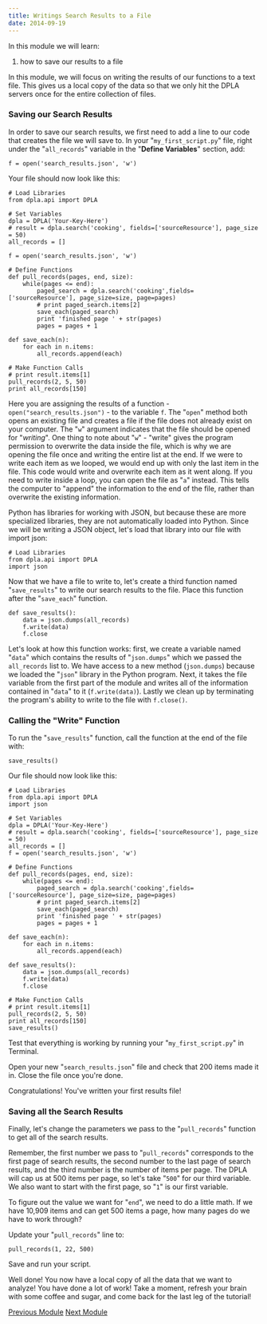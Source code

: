 ```yaml
---
title: Writings Search Results to a File
date: 2014-09-19
---
```


In this module we will learn:

1. how to save our results to a file

In this module, we will focus on writing the results of our functions to a text file. This gives us a local copy of the data so that we only hit the DPLA servers once for the entire collection of files.

### Saving our Search Results

In order to save our search results, we first need to add a line to our code that creates the file we will save to. In your "`my_first_script.py`" file, right under the "`all_records`" variable in the "**Define Variables**" section, add:

	f = open('search_results.json', 'w')

Your file should now look like this:

	# Load Libraries
	from dpla.api import DPLA

	# Set Variables
	dpla = DPLA('Your-Key-Here')
	# result = dpla.search('cooking', fields=['sourceResource'], page_size = 50)
	all_records = []

	f = open('search_results.json', 'w')

	# Define Functions
	def pull_records(pages, end, size):
		while(pages <= end):
			paged_search = dpla.search('cooking',fields=['sourceResource'], page_size=size, page=pages)
			# print paged_search.items[2]
			save_each(paged_search)
			print 'finished page ' + str(pages)
			pages = pages + 1

	def save_each(n):
		for each in n.items:
			all_records.append(each)

	# Make Function Calls
	# print result.items[1]
	pull_records(2, 5, 50)
	print all_records[150]

Here you are assigning the results of a function - `open("search_results.json")` - to the variable `f`. The "`open`" method both opens an existing file and creates a file if the file does not already exist on your computer. The "`w`" argument indicates that the file should be opened for "*writing*". One thing to note about "`w`" - "write" gives the program permission to overwrite the data inside the file, which is why we are opening the file once and writing the entire list at the end. If we were to write each item as we looped, we would end up with only the last item in the file. This code would write and overwrite each item as it went along. If you need to write inside a loop, you can open the file as "`a`" instead. This tells the computer to "append" the information to the end of the file, rather than overwrite the existing information.

Python has libraries for working with JSON, but because these are more specialized libraries, they are not automatically loaded into Python. Since we will be writing a JSON object, let's load that library into our file with <span class="command">import json</span>:

	# Load Libraries
	from dpla.api import DPLA
	import json

Now that we have a file to write to, let's create a third function named "`save_results`" to write our search results to the file. Place this function after the "`save_each`" function.

	def save_results():
		data = json.dumps(all_records)
		f.write(data)
		f.close

Let's look at how this function works: first, we create a variable named "`data`" which contains the results of "`json.dumps`" which we passed the `all_records` list to. We have access to a new method (`json.dumps`) because we loaded the "`json`" library in the Python program. Next, it takes the file variable from the first part of the module and writes all of the information contained in "`data`" to it (`f.write(data)`). Lastly we clean up by terminating the program's ability to write to the file  with `f.close()`.

### Calling the "Write" Function

To run the "`save_results`" function, call the function at the end of the file with:

	save_results()

Our file should now look like this:

	# Load Libraries
	from dpla.api import DPLA
	import json

	# Set Variables
	dpla = DPLA('Your-Key-Here')
	# result = dpla.search('cooking', fields=['sourceResource'], page_size = 50)
	all_records = []
	f = open('search_results.json', 'w')

	# Define Functions
	def pull_records(pages, end, size):
		while(pages <= end):
			paged_search = dpla.search('cooking',fields=['sourceResource'], page_size=size, page=pages)
			# print paged_search.items[2]
			save_each(paged_search)
			print 'finished page ' + str(pages)
			pages = pages + 1

	def save_each(n):
		for each in n.items:
			all_records.append(each)

	def save_results():
		data = json.dumps(all_records)
		f.write(data)
		f.close

	# Make Function Calls
	# print result.items[1]
	pull_records(2, 5, 50)
	print all_records[150]
	save_results()

Test that everything is working by running your "`my_first_script.py`" in Terminal.

Open your new "`search_results.json`" file and check that 200 items made it in. Close the file once you're done.

Congratulations! You've written your first results file!

### Saving all the Search Results

Finally, let's change the parameters we pass to the "`pull_records`" function to get all of the search results.

Remember, the first number we pass to "`pull_records`" corresponds to the first page of search results, the second number to the last page of search results, and the third number is the number of items per page. The DPLA will cap us at 500 items per page, so let's take "`500`" for our third variable. We also want to start with the first page, so "`1`" is our first variable.

To figure out the value we want for "`end`", we need to do a little math. If we have 10,909 items and can get 500 items a page, how many pages do we have to work through?

Update your "`pull_records`" line to:

	pull_records(1, 22, 500)

Save and run your script.

Well done! You now have a local copy of all the data that we want to analyze! You have done a lot of work! Take a moment, refresh your brain with some coffee and sugar, and come back for the last leg of the tutorial!


<span class="left">[Previous Module](module09.html)</span>
<span class="right">[Next Module](module10.html)</span>
